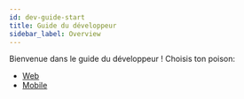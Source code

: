 ```yaml
---
id: dev-guide-start
title: Guide du développeur
sidebar_label: Overview
---
```


Bienvenue dans le guide du développeur ! Choisis ton poison:

* [Web](web.md)
* [Mobile](mobile.md)
